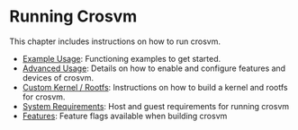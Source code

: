 # Running Crosvm

This chapter includes instructions on how to run crosvm.

- [Example Usage](./example_usage.md): Functioning examples to get started.
- [Advanced Usage](./advanced_usage.md): Details on how to enable and configure features and devices
  of crosvm.
- [Custom Kernel / Rootfs](./custom_kernel_rootfs.md): Instructions on how to build a kernel and
  rootfs for crosvm.
- [System Requirements](./requirements.md): Host and guest requirements for running crosvm
- [Features](./features.md): Feature flags available when building crosvm
